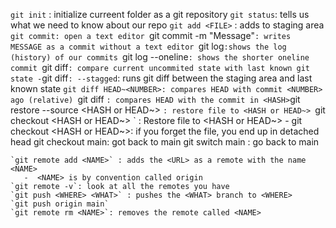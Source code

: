 `git init` : initialize curreent folder as a git repository
 `git status`: tells us what we need to know about our repo
  `git add <FILE>` : adds <FILE> to staging area 
    `git commit: open a text editor
    `git commit -m "Message"`: writes MESSAGE as a commit without a text editor
    `git log`:shows the log (history) of our commits
    `git log --oneline`: shows the shorter oneline commit
    `git diff`: compare current uncommited state with last known git state
      -`git diff`: --stagged`: runs git diff between the staging area and last known state
    `git diff HEAD~<NUMBER>: compares HEAD with commit <NUMBER> ago (relative)
    `git diff <HASH>` : compares HEAD with the commit in <HASH>
    `git restore --source <HASH or HEAD~> <FILE>`: restore file to <HASH or HEAD~>
      `git checkout <HASH or HEAD~> <FILE>` : Restore file to <HASH or HEAD~>
       - git checkout <HASH or HEAD~>: if you forget the file, you end up in detached head
         git checkout main: got back to main 
         git switch main : go back to main

    `git remote add <NAME>` : adds the <URL> as a remote with the name <NAME>
       -  <NAME> is by convention called origin 
    `git remote -v`: look at all the remotes you have
    `git push <WHERE> <WHAT>` : pushes the <WHAT> branch to <WHERE>
    `git push origin main`  
    `git remote rm <NAME>`: removes the remote called <NAME>
